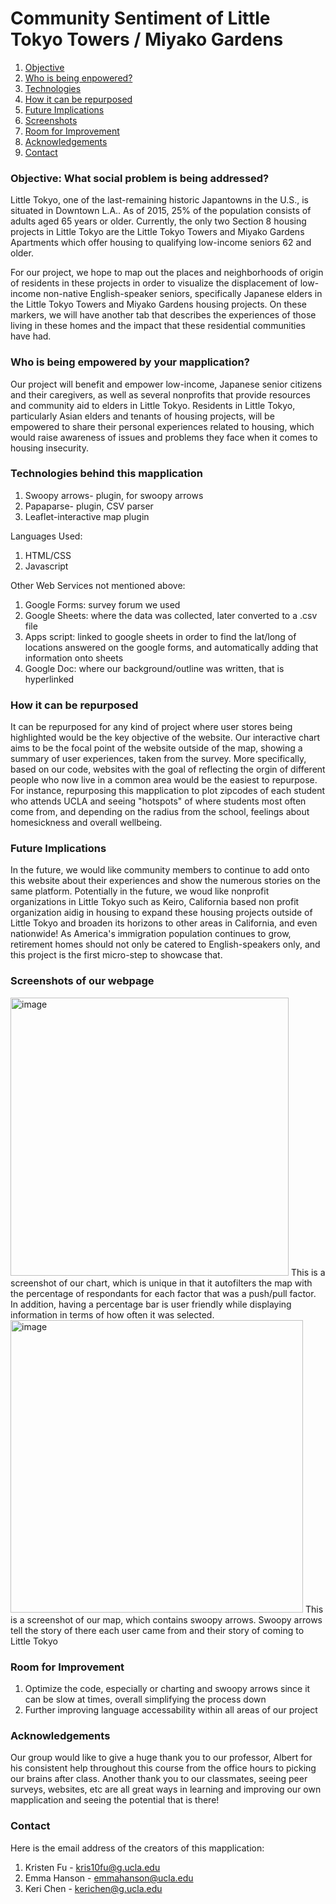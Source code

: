 # Community Sentiment of Little Tokyo Towers / Miyako Gardens
1. [ Objective ](#objective)
2. [ Who is being enpowered? ](#enpowered)
3. [Technologies](#tech)
4. [How it can be repurposed](#repurposed)
5. [Future Implications](#future)
6. [Screenshots](#screenshots)
7. [Room for Improvement](#improvement)
8. [Acknowledgements](#acknowledgements)
9. [Contact](#contact)


<a name="objective"></a>
### Objective: What social problem is being addressed?
Little Tokyo, one of the last-remaining historic Japantowns in the U.S., is situated in Downtown L.A.. As of 2015, 25% of the population consists of adults aged 65 years or older. Currently, the only two Section 8 housing projects in Little Tokyo are the Little Tokyo Towers and Miyako Gardens Apartments which offer housing to qualifying low-income seniors 62 and older. 

For our project, we hope to map out the places and neighborhoods of origin of residents in these projects in order to visualize the displacement of low-income non-native English-speaker seniors, specifically Japanese elders in the Little Tokyo Towers and Miyako Gardens housing projects. On these markers, we will have another tab that describes the experiences of those living in these homes and the impact that these residential communities have had. 

<a name="enpowered"></a>
### Who is being empowered by your mapplication?
Our project will benefit and empower low-income, Japanese senior citizens and their caregivers, as well as several nonprofits that provide resources and community aid to elders in Little Tokyo. Residents in Little Tokyo, particularly Asian elders and tenants of housing projects, will be empowered to share their personal experiences related to housing, which would raise awareness of issues and problems they face when it comes to housing insecurity.


<a name="tech"></a>
### Technologies behind this mapplication 
1. Swoopy arrows- plugin, for swoopy arrows
2. Papaparse- plugin, CSV parser
3. Leaflet-interactive map plugin

Languages Used:
1. HTML/CSS
2. Javascript

Other Web Services not mentioned above:
1. Google Forms: survey forum we used 
2. Google Sheets: where the data was collected, later converted to a .csv file
3. Apps script: linked to google sheets in order to find the lat/long of locations answered on the google forms, and automatically adding that information onto sheets
4. Google Doc: where our background/outline was written, that is hyperlinked

<a name="repurposed"></a>
### How it can be repurposed
It can be repurposed for any kind of project where user stores being highlighted would be the key objective of the website. Our interactive chart aims to be the focal point of the website outside of the map, showing a summary of user experiences, taken from the survey. More specifically, based on our code, websites with the goal of reflecting the orgin of different people who now live in a common area would be the easiest to repurpose.  For instance, repurposing this mapplication to plot zipcodes of each student who attends UCLA and seeing "hotspots" of where students most often come from, and depending on the radius from the school, feelings about homesickness and overall wellbeing.

<a name="future"></a>
### Future Implications
In the future, we would like community members to continue to add onto this website about their experiences and show the numerous stories on the same platform. Potentially in the future, we woud like nonprofit organizations in Little Tokyo such as Keiro, California based non profit organization aidig in housing to expand these housing projects outside of Little Tokyo and broaden its horizons to other areas in California, and even nationwide!  As America's immigration population continues to grow, retirement homes should not only be catered to English-speakers only, and this project is the first micro-step to showcase that.

<a name="screenshots"></a>
### Screenshots of our webpage
<img width="445" alt="image" src="https://user-images.githubusercontent.com/73042050/172538077-bf81861f-a70d-4e77-bd31-22e913b694d2.png">
This is a screenshot of our chart, which is unique in that it autofilters the map with the percentage of respondants for each factor that was a push/pull factor. In addition, having a percentage bar is user friendly while displaying information in terms of how often it was selected.

<img width="468" alt="image" src="https://user-images.githubusercontent.com/73042050/172538765-feffb919-d237-4980-b4e5-16dd92ccc895.png">
This is a screenshot of our map, which contains swoopy arrows.  Swoopy arrows tell the story of there each user came from and their story of coming to Little Tokyo

<a name="improvements"></a>
### Room for Improvement
1. Optimize the code, especially or charting and swoopy arrows since it can be slow at times, overall simplifying the process down
2. Further improving language accessability within all areas of our project
<a name="acknowledgements"></a>
### Acknowledgements 
Our group would like to give a huge thank you to our professor, Albert for his consistent help throughout this course from the office hours to picking our brains after class. Another thank you to our classmates, seeing peer surveys, websites, etc are all great ways in learning and improving our own mapplication and seeing the potential that is there!

<a name="contact"></a>
### Contact
Here is the email address of the creators of this mapplication:
1. Kristen Fu - kris10fu@g.ucla.edu
2. Emma Hanson - emmahanson@ucla.edu
3. Keri Chen - kerichen@g.ucla.edu
